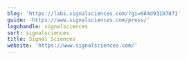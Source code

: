 ```yaml
---
blog: 'https://labs.signalsciences.com/?gi=684d931b7871'
guide: 'https://www.signalsciences.com/press/'
logohandle: signalsciences
sort: signalsciences
title: Signal Sciences
website: 'https://www.signalsciences.com/'
---
```

